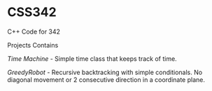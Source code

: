 # CSS342
C++ Code for 342

Projects Contains

*Time Machine* - Simple time class that keeps track of time.

*GreedyRobot* - Recursive backtracking with simple conditionals. No diagonal movement or 2 consecutive direction in a coordinate plane.
